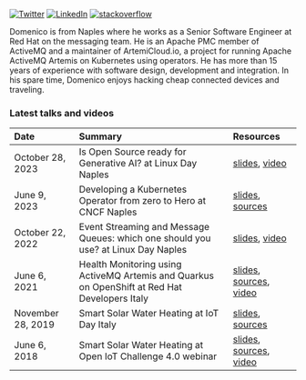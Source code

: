 [![Twitter](https://img.shields.io/badge/Twitter-1DA1F2?style=flat&logo=Twitter&logoColor=white&link=https://twitter.com/bruscinodf)](https://twitter.com/bruscinodf)
[![LinkedIn](https://img.shields.io/badge/LinkedIn-0077B5?style=flat&logo=LinkedIn&logoColor=white&link=https://www.linkedin.com/in/domenico-francesco-bruscino/)](https://www.linkedin.com/in/domenico-francesco-bruscino/)
[![stackoverflow](https://img.shields.io/static/v1?style=flat-square&logo=stackoverflow&label=&message=StackOverflow&color=5b5b5b&labelColor=5b5b5b)](https://stackoverflow.com/users/6982270/domenico-francesco-bruscino)

Domenico is from Naples where he works as a Senior Software Engineer at Red Hat on the messaging team. He is an Apache PMC member of ActiveMQ and a maintainer of ArtemiCloud.io, a project for running Apache ActiveMQ Artemis on Kubernetes using operators. He has more than 15 years of experience with software design, development and integration. In his spare time, Domenico enjoys hacking cheap connected devices and traveling.

### Latest talks and videos

| Date | Summary | Resources |
| :--- | :--- | :--- |
| October 28, 2023 | Is Open Source ready for Generative AI? at Linux Day Naples | [slides](resources/is-open-source-ready-for-generative-ai-slides.pdf), [video](https://www.youtube.com/watch?v=QLYtS6kpNnE&t=10130s) |
| June 9, 2023 | Developing a Kubernetes Operator from zero to Hero at CNCF Naples | [slides](resources/developing-kubernetes-operator-slides.pdf), [sources](https://github.com/brusdev/hello-world-operator) |
| October 22, 2022 | Event Streaming and Message Queues: which one should you use? at Linux Day Naples | [slides](resources/event-streaming-and-message-queues-slides.pdf), [video](https://www.youtube.com/watch?v=tdDQIadbS6Y) |
| June 6, 2021 | Health Monitoring using ActiveMQ Artemis and Quarkus on OpenShift at Red Hat Developers Italy | [slides](resources/health-monitoring-slides.pdf), [sources](https://github.com/brusdev/health-monitoring), [video](https://www.youtube.com/watch?v=PYTNydI4IC8) |
| November 28, 2019 | Smart Solar Water Heating at IoT Day Italy | [slides](resources/smart-solar-water-heating-slides.pdf), [sources](https://github.com/brusdev/smart-solar-heating-system) |
| June 6, 2018 | Smart Solar Water Heating at Open IoT Challenge 4.0 webinar | [slides](resources/smart-solar-water-heating-slides.pdf), [sources](https://github.com/brusdev/smart-solar-heating-system), [video](https://www.youtube.com/watch?v=uMJmkAaWOW0) |

